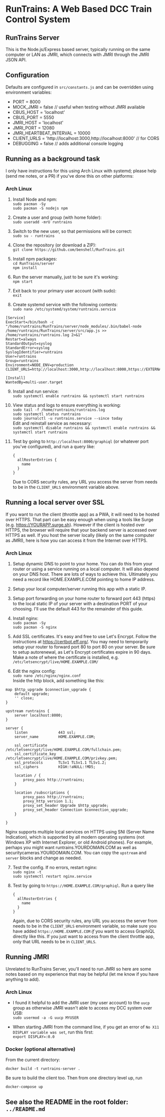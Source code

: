 # **RunTrains**: A Web Based DCC Train Control System

## RunTrains Server

This is the Node.js/Express based server, typically running on the same
computer or LAN as JMRI, which connects with JMRI through the JMRI JSON API.

## Configuration

Defaults are configured in `src/constants.js` and can be overridden using
environment variables:

- PORT = 8000
- MOCK_JMRI = false // useful when testing without JMRI available
- CBUS_HOST = 'localhost'
- CBUS_PORT = 5550
- JMRI_HOST = 'localhost'
- JMRI_PORT = 12080
- JMRI_HEARTBEAT_INTERVAL = 10000
- CLIENT_URLS = 'http://localhost:3000,http://localhost:8000' // for CORS
- DEBUGGING = false // adds additional console logging

## Running as a background task

I only have instructions for this using Arch Linux with systemd; please help
(send me notes, or a PR) if you've done this on other platforms:

### Arch Linux

1.  Install Node and npm:<br>
    `sudo pacman -Sy`<br>
    `sudo pacman -S nodejs npm`

2.  Create a user and group (with home folder):<br>
    `sudo useradd -mrU runtrains`

3.  Switch to the new user, so that permissions will be correct:<br>
    `sudo su - runtrains`

4.  Clone the repository (or download a ZIP):<br>
    `git clone https://github.com/benshell/RunTrains.git`

5.  Install npm packages:<br>
    `cd RunTrains/server`<br>
    `npm install`

6.  Run the server manually, just to be sure it's working:<br>
    `npm start`<br>

7.  Exit back to your primary user account (with sudo):<br>
    `exit`

8.  Create systemd service with the following contents:<br>
    `sudo nano /etc/systemd/system/runtrains.service`

```
[Service]
ExecStart=/bin/bash -c "/home/runtrains/RunTrains/server/node_modules/.bin/babel-node /home/runtrains/RunTrains/server/src/app.js >> /home/runtrains/runtrains.log 2>&1"
Restart=always
StandardOutput=syslog
StandardError=syslog
SyslogIdentifier=runtrains
User=runtrains
Group=runtrains
Environment=NODE_ENV=production CLIENT_URLS=http://localhost:3000,http://localhost:8000,https://EXTERNALDOMAIN

[Install]
WantedBy=multi-user.target
```

9.  Install and run service:<br>
    `sudo systemctl enable runtrains && systemctl start runtrains`

10. View status and logs to ensure everything is working:<br>
    `sudo tail -f /home/runtrains/runtrains.log`<br>
    `sudo systemctl status runtrains`<br>
    `sudo journalctl -u runtrains.service --since today`<br>
    Edit and reinstall service as necessary:<br>
    `sudo systemctl disable runtrains && systemctl enable runtrains && systemctl start runtrains`

11. Test by going to `http://localhost:8000/graphiql`
    (or whatever port you've configured), and run a query like:
    ```
    {
      allRosterEntries {
        name
      }
    }
    ```
    Due to CORS security rules, any URL you access the server from needs to be
    in the `CLIENT_URLS` environment variable above.

## Running a local server over SSL

If you want to run the client (throttle app) as a PWA, it will need to be
hosted over HTTPS. That part can be easy enough when using a tools like Surge
(e.g. https://YOURAPP.surge.sh). However if the client is hosted over HTTPS,
the browser will require that your backend server is accessed over HTTPS as
well. If you host the server locally (likely on the same computer as JMRI),
here is how you can access it from the Internet over HTTPS.

### Arch Linux

1.  Setup dynamic DNS to point to your home. You can do this from your router
    or using a service running on a local computer. It will also depend on
    your DNS host. There are lots of ways to achieve this. Ultimately you
    need a record like HOME.EXAMPLE.COM pointing to home IP address.

2.  Setup your local computer/server running this app with a static IP.

3.  Setup port forwarding on your home router to forward port 443 (https) to
    the local static IP of your server with a destination PORT of your choosing.
    I'll use the default 443 for the remainder of this guide.

4.  Install nginx:<br>
    `sudo pacman -Sy`<br>
    `sudo pacman -S nginx`

5.  Add SSL certificates. It's easy and free to use Let's Encrypt. Follow the
    instructions at https://certbot.eff.org/. You may need to temporarily
    setup your router to forward port 80 to port 80 on your server. Be sure to
    setup autorenewal, as Let's Encrypt certificates expire in 90 days. Make a
    note of where the certificate is installed, e.g.
    `/etc/letsencrypt/live/HOME.EXAMPLE.COM/`

6.  Edit the nginx config:<br>
    `sudo nano /etc/nginx/nginx.conf`<br>
    Inside the http block, add something like this:

```
map $http_upgrade $connection_upgrade {
    default upgrade;
    '' close;
}

upstream runtrains {
    server localhost:8000;
}

server {
    listen              443 ssl;
    server_name         HOME.EXAMPLE.COM;

    ssl_certificate /etc/letsencrypt/live/HOME.EXAMPLE.COM/fullchain.pem;
    ssl_certificate_key /etc/letsencrypt/live/HOME.EXAMPLE.COM/privkey.pem;
    ssl_protocols       TLSv1 TLSv1.1 TLSv1.2;
    ssl_ciphers         HIGH:!aNULL:!MD5;

    location / {
        proxy_pass http://runtrains;
    }

    location /subscriptions {
        proxy_pass http://runtrains;
        proxy_http_version 1.1;
        proxy_set_header Upgrade $http_upgrade;
        proxy_set_header Connection $connection_upgrade;
    }

}
```

Nginx supports multiple local services on HTTPS using SNI (Server Name
Indication), which is supported by all modern operating systems (not Windows
XP with Internet Explorer, or old Android phones). For example, perhaps you
might want runtrains.YOURDOMAIN.COM as well as securitycameras.YOURDOMAIN.COM.
You can copy the `upstream` and `server` blocks and change as needed.

7.  Test the config. If no errors, restart nginx:<br>
    `sudo nginx -t`<br>
    `sudo systemctl restart nginx.service`

8.  Test by going to `https://HOME.EXAMPLE.COM/graphiql`. Run a query like
    ```
    {
      allRosterEntries {
        name
      }
    }
    ```
    Again, due to CORS security rules, any URL you access the server from needs
    to be in the `CLIENT_URLS` environment variable, so make sure you have
    added `https://HOME.EXAMPLE.COM` _if_ you want to access GraphiQL directly
    like this. If you just want to access from the client throttle app, only that
    URL needs to be in `CLIENT_URLS`.

## Running JMRI

Unrelated to RunTrains Server, you'll need to run JMRI so here are some notes
based on my experience that may be helpful (let me know if you have anything to
add).

### Arch Linux

- I found it helpful to add the JMRI user (my user account) to the
  `uucp` group as otherwise JMRI wasn't able to access my DCC system over
  USB:<br>
  `sudo usermod -a -G uucp MYUSER`

- When starting JMRI from the command line, if you get an error of
  `No X11 DISPLAY variable was set`, run this first:<br>
  `export DISPLAY=:0.0`

### Docker (optional alternative)

From the current directory:

```
docker build -t runtrains-server .
```

Be sure to build the client too.
Then from one directory level up, run

```
docker-compose up
```

## See also the README in the root folder: `../README.md`
